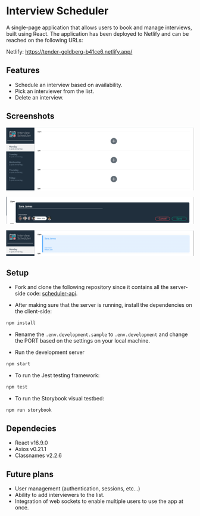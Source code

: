 # Interview Scheduler
A single-page application that allows users to book and manage interviews, built using React. The application has been deployed to Netlify and can be reached on the following URLs:

Netlify: https://tender-goldberg-b41ce6.netlify.app/

## Features
- Schedule an interview based on availability.
- Pick an interviewer from the list.
- Delete an interview.

## Screenshots
!["Main View"](https://github.com/raficelkouche/scheduler/blob/master/docs/scheduler-home.png)

!["New Appointment Form"](https://github.com/raficelkouche/scheduler/blob/master/docs/scheduler-new.png)

!["Display Booked Appointment"](https://github.com/raficelkouche/scheduler/blob/master/docs/scheduler-show.png)

## Setup
- Fork and clone the following repository since it contains all the server-side code: [scheduler-api](https://github.com/lighthouse-labs/scheduler-api).

- After making sure that the server is running, install the dependencies on the client-side:
 ```sh 
npm install
``` 

- Rename the `.env.development.sample` to `.env.development` and change the PORT based on the settings on your local machine.

- Run the development server
```sh
npm start
```
- To run the Jest testing framework:
```sh
npm test
```
- To run the Storybook visual testbed: 
```sh
npm run storybook
```

## Dependecies
- React v16.9.0
- Axios v0.21.1
- Classnames v2.2.6

## Future plans
- User management (authentication, sessions, etc...)
- Ability to add interviewers to the list.
- Integration of web sockets to enable multiple users to use the app at once.

